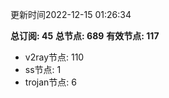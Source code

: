 更新时间2022-12-15 01:26:34

**总订阅: 45**
**总节点: 689**
**有效节点: 117**
- v2ray节点: 110
- ss节点: 1
- trojan节点: 6

